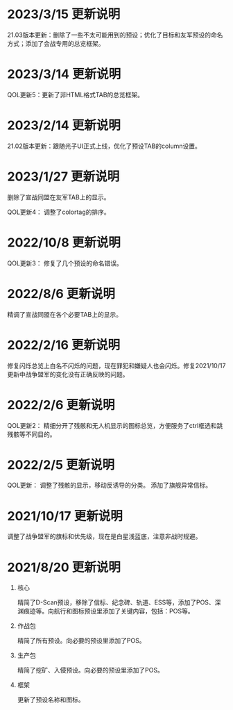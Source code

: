 # 2023/3/15 更新说明
21.03版本更新：删除了一些不太可能用到的预设；优化了目标和友军预设的命名方式；添加了会战专用的总览框架。

# 2023/3/14 更新说明
QOL更新5：更新了非HTML格式TAB的总览框架。

# 2023/2/14 更新说明
21.02版本更新：跟随光子UI正式上线，优化了预设TAB的column设置。

# 2023/1/27 更新说明
删除了宣战同盟在友军TAB上的显示。

QOL更新4：
调整了colortag的排序。

# 2022/10/8 更新说明
QOL更新3：
修复了几个预设的命名错误。

# 2022/8/6 更新说明
精调了宣战同盟在各个必要TAB上的显示。

# 2022/2/16 更新说明
修复闪烁总览上白名不闪烁的问题，现在罪犯和嫌疑人也会闪烁。修复2021/10/17更新中战争盟军的变化没有正确反映的问题。

# 2022/2/6 更新说明
QOL更新2：
精细分开了残骸和无人机显示的图标总览，方便服务了ctrl框选和跳残骸等不同目的。

# 2022/2/5 更新说明

QOL更新：
调整了残骸的显示，移动反诱导的分类。
添加了旗舰异常信标。

# 2021/10/17 更新说明

调整了战争盟军的旗标和优先级，现在是白星浅蓝底，注意非战时规避。

# 2021/8/20 更新说明

1. 核心

    精简了D-Scan预设，移除了信标、纪念碑、轨道、ESS等，添加了POS、深渊痕迹等。向航行和图标预设里添加了关键内容，包括：POS等。
    
2. 作战包

    精简了所有预设。向必要的预设里添加了POS。

3. 生产包

    精简了挖矿、入侵预设。向必要的预设里添加了POS。
  
4. 框架

    更新了预设名称和图标。
